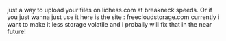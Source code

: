 just a way to upload your files on lichess.com at breakneck speeds.
Or if you just wanna just use it here is the site : freecloudstorage.com
currently i want to make it less storage volatile and i probally will fix that in the near future! 
